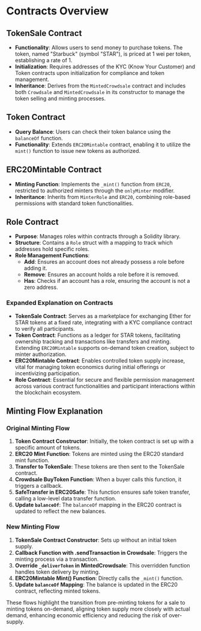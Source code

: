 # Contracts Overview

## TokenSale Contract
- **Functionality**: Allows users to send money to purchase tokens. The token, named "Starbuck" (symbol "STAR"), is priced at 1 wei per token, establishing a rate of 1.
- **Initialization**: Requires addresses of the KYC (Know Your Customer) and Token contracts upon initialization for compliance and token management.
- **Inheritance**: Derives from the `MintedCrowdsale` contract and includes both `Crowdsale` and `MintedCrowdsale` in its constructor to manage the token selling and minting processes.

## Token Contract
- **Query Balance**: Users can check their token balance using the `balanceOf` function.
- **Functionality**: Extends `ERC20Mintable` contract, enabling it to utilize the `mint()` function to issue new tokens as authorized.

## ERC20Mintable Contract
- **Minting Function**: Implements the `_mint()` function from `ERC20`, restricted to authorized minters through the `onlyMinter` modifier.
- **Inheritance**: Inherits from `MinterRole` and `ERC20`, combining role-based permissions with standard token functionalities.

## Role Contract
- **Purpose**: Manages roles within contracts through a Solidity library.
- **Structure**: Contains a `Role` struct with a mapping to track which addresses hold specific roles.
- **Role Management Functions**:
  - **Add**: Ensures an account does not already possess a role before adding it.
  - **Remove**: Ensures an account holds a role before it is removed.
  - **Has**: Checks if an account has a role, ensuring the account is not a zero address.

### Expanded Explanation on Contracts
- **TokenSale Contract**: Serves as a marketplace for exchanging Ether for STAR tokens at a fixed rate, integrating with a KYC compliance contract to verify all participants.
- **Token Contract**: Functions as a ledger for STAR tokens, facilitating ownership tracking and transactions like transfers and minting. Extending `ERC20Mintable` supports on-demand token creation, subject to minter authorization.
- **ERC20Mintable Contract**: Enables controlled token supply increase, vital for managing token economics during initial offerings or incentivizing participation.
- **Role Contract**: Essential for secure and flexible permission management across various contract functionalities and participant interactions within the blockchain ecosystem.

## Minting Flow Explanation

### Original Minting Flow
1. **Token Contract Constructor**: Initially, the token contract is set up with a specific amount of tokens.
2. **ERC20 Mint Function**: Tokens are minted using the ERC20 standard mint function.
3. **Transfer to TokenSale**: These tokens are then sent to the TokenSale contract.
4. **Crowdsale BuyToken Function**: When a buyer calls this function, it triggers a callback.
5. **SafeTransfer in ERC20Safe**: This function ensures safe token transfer, calling a low-level data transfer function.
6. **Update `balanceOf`**: The `balanceOf` mapping in the ERC20 contract is updated to reflect the new balances.

### New Minting Flow
1. **TokenSale Contract Constructor**: Sets up without an initial token supply.
2. **Callback Function with .sendTransaction in Crowdsale**: Triggers the minting process via a transaction.
3. **Override `_deliverToken` in MintedCrowdsale**: This overridden function handles token delivery by minting.
4. **ERC20Mintable Mint() Function**: Directly calls the `_mint()` function.
5. **Update `balanceOf` Mapping**: The balance is updated in the ERC20 contract, reflecting minted tokens.

These flows highlight the transition from pre-minting tokens for a sale to minting tokens on-demand, aligning token supply more closely with actual demand, enhancing economic efficiency and reducing the risk of over-supply.
